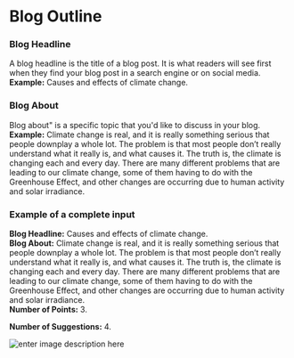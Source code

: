 ﻿# Blog Outline

### **Blog Headline**

A blog headline is the title of a blog post. It is what readers will see first when they find your blog post in a search engine or on social media.\
**Example:** Causes and effects of climate change.

### **Blog About**

Blog about" is a specific topic that you'd like to discuss in your blog. \
**Example:** Climate change is real, and it is really something serious that people downplay a whole lot. The problem is that most people don’t really understand what it really is, and what causes it. The truth is, the climate is changing each and every day. There are many different problems that are leading to our climate change, some of them having to do with the Greenhouse Effect, and other changes are occurring due to human activity and solar irradiance.

### **Example of a complete input**

**Blog Headline:** Causes and effects of climate change.\
**Blog About:** Climate change is real, and it is really something serious that people downplay a whole lot. The problem is that most people don’t really understand what it really is, and what causes it. The truth is, the climate is changing each and every day. There are many different problems that are leading to our climate change, some of them having to do with the Greenhouse Effect, and other changes are occurring due to human activity and solar irradiance. \
**Number of Points:** 3.

**Number of Suggestions:** 4.

![enter image description here](https://copywriterpro-ai-tools.s3.amazonaws.com/Blog-Outline.jpg)
